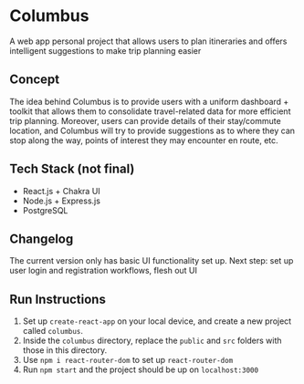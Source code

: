 # Columbus
A web app personal project that allows users to plan itineraries and offers intelligent suggestions to make trip planning easier


## Concept

The idea behind Columbus is to provide users with a uniform dashboard + toolkit that allows them to consolidate travel-related data for more efficient trip planning. Moreover, users can provide details of their stay/commute location, and Columbus will try to provide suggestions as to where they can stop along the way, points of interest they may encounter en route, etc.


## Tech Stack (not final)

- React.js + Chakra UI
- Node.js + Express.js
- PostgreSQL

## Changelog

The current version only has basic UI functionality set up. 
Next step: set up user login and registration workflows, flesh out UI

## Run Instructions

1. Set up `create-react-app` on your local device, and create a new project called `columbus`. 
2. Inside the `columbus` directory, replace the `public` and `src` folders with those in this directory.
3. Use `npm i react-router-dom` to set up `react-router-dom`
4. Run `npm start` and the project should be up on `localhost:3000` 
